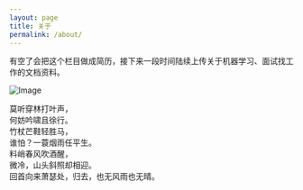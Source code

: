 ```yaml
---
layout: page
title: 关于
permalink: /about/
---
```

有空了会把这个栏目做成简历，接下来一段时间陆续上传关于机器学习、面试找工作的文档资料。  
  
![Image](https://imgchr.com/i/UXLEdO)
  
  
  
  
  
  
  
  
  
  
  

莫听穿林打叶声，  
何妨吟啸且徐行。  
竹杖芒鞋轻胜马，  
谁怕？一蓑烟雨任平生。  
料峭春风吹酒醒，  
微冷，山头斜照却相迎。  
回首向来萧瑟处，归去，也无风雨也无晴。    

